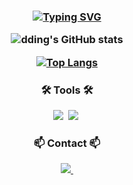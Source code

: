 
<!--
**parkmse/parkmse** is a ✨ _special_ ✨ repository because its `README.md` (this file) appears on your GitHub profile.

Here are some ideas to get you started:

- 🔭 I’m currently working on ...
- 🌱 I’m currently learning ...
- 👯 I’m looking to collaborate on ...
- 🤔 I’m looking for help with ...
- 💬 Ask me about ...
- 📫 How to reach me: ...
- 😄 Pronouns: ...
- ⚡ Fun fact: ...
-->
<!--타이틀 부분-->
<h3 align="center">

[![Typing SVG](https://readme-typing-svg.demolab.com?font=Alkatra&weight=500&size=45&duration=3500&pause=3&color=6994CDEE&center=false&vCenter=false&multiline=true&repeat=true&width=1000&height=100&lines=Welcome+to+dding's+GitHub!👋)](https://git.io/typing-svg) 

![dding's GitHub stats](https://github-readme-stats.vercel.app/api?username=parkmse&show_icons=true&theme=shadow_green)

[![Top Langs](https://github-readme-stats.vercel.app/api/top-langs/?username=parkmse&layout=compact&langs_count=6&theme=shadow_green&cache_seconds=1800&v=1)](https://github.com/parkmse/parkmse)

<h3 align="center">🛠 Tools 🛠</h3>
<div align="center">
  <img src="https://img.shields.io/badge/github-181717.svg?style=for-the-badge&logo=github&logoColor=white" />&nbsp
  <img src="https://img.shields.io/badge/Notion-F3F3F3.svg?style=for-the-badge&logo=notion&logoColor=black" />&nbsp
</div>

<h3 align="center">📫 Contact 📫</h3>
<div align="center">
  </a>
  <a href="mailto:qkraudtp@naver.com">
    <img
      src="https://img.shields.io/badge/qkraudtp@naver.com-D14836?style=for-the-badge&logo=naver&logoColor=white"/>&nbsp
  </a>
</div>
